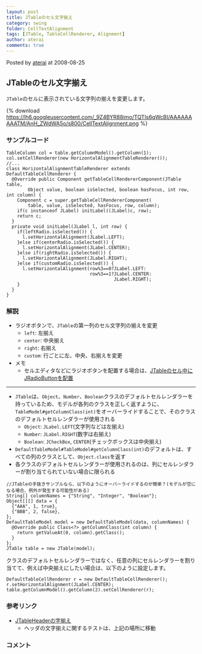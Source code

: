 ```yaml
---
layout: post
title: JTableのセル文字揃え
category: swing
folder: CellTextAlignment
tags: [JTable, TableCellRenderer, Alignment]
author: aterai
comments: true
---
```


Posted by [aterai](http://terai.xrea.jp/aterai.html) at 2008-08-25

## JTableのセル文字揃え
`JTable`のセルに表示されている文字列の揃えを変更します。

{% download https://lh6.googleusercontent.com/_9Z4BYR88imo/TQTIs6qWcBI/AAAAAAAAATM/AnH_ZWdWA5o/s800/CellTextAlignment.png %}

### サンプルコード
<pre class="prettyprint"><code>TableColumn col = table.getColumnModel().getColumn(1);
col.setCellRenderer(new HorizontalAlignmentTableRenderer());
//...
class HorizontalAlignmentTableRenderer extends DefaultTableCellRenderer {
  @Override public Component getTableCellRendererComponent(JTable table,
        Object value, boolean isSelected, boolean hasFocus, int row, int column) {
    Component c = super.getTableCellRendererComponent(
        table, value, isSelected, hasFocus, row, column);
    if(c instanceof JLabel) initLabel((JLabel)c, row);
    return c;
  }
  private void initLabel(JLabel l, int row) {
    if(leftRadio.isSelected()) {
      l.setHorizontalAlignment(JLabel.LEFT);
    }else if(centerRadio.isSelected()) {
      l.setHorizontalAlignment(JLabel.CENTER);
    }else if(rightRadio.isSelected()) {
      l.setHorizontalAlignment(JLabel.RIGHT);
    }else if(customRadio.isSelected()) {
      l.setHorizontalAlignment(row%3==0?JLabel.LEFT:
                               row%3==1?JLabel.CENTER:
                                        JLabel.RIGHT);
    }
  }
}
</code></pre>

### 解説
- ラジオボタンで、`JTable`の第一列のセル文字列の揃えを変更
    - `left`: 左揃え
    - `center`: 中央揃え
    - `right`: 右揃え
    - `custom`: 行ごとに左、中央、右揃えを変更
- メモ
    - セルエディタなどにラジオボタンを配置する場合は、[JTableのセル中にJRadioButtonを配置](http://terai.xrea.jp/Swing/RadioButtonsInTableCell.html)

<!-- dummy comment line for breaking list -->

- - - -
- `JTable`は、`Object`、`Number`、`Boolean`クラスのデフォルトセルレンダラーを持っているため、モデルが各列のクラスを正しく返すように、`TableModel#getColumnClass(int)`をオーバーライドすることで、そのクラスのデフォルトセルレンダラーが使用される
    - `Object`: `JLabel.LEFT`(文字列などは左揃え)
    - `Number`: `JLabel.RIGHT`(数字は右揃え)
    - `Boolean`: `JCheckBox`, `CENTER`(チェックボックスは中央揃え)
- `DefaultTableModel#TableModel#getColumnClass(int)`のデフォルトは、すべての列のクラスとして、`Object.class`を返す
- 各クラスのデフォルトセルレンダラーが使用されるのは、列にセルレンダラーが割り当てられていない場合に限られる

<!-- dummy comment line for breaking list -->

<pre class="prettyprint"><code>//JTableの手抜きサンプルなら、以下のようにオーバーライドするのが簡単？(モデルが空になる場合、例外が発生する可能性がある)
String[] columnNames = {"String", "Integer", "Boolean"};
Object[][] data = {
  {"AAA", 1, true},
  {"BBB", 2, false},
};
DefaultTableModel model = new DefaultTableModel(data, columnNames) {
  @Override public Class&lt;?&gt; getColumnClass(int column) {
    return getValueAt(0, column).getClass();
  }
};
JTable table = new JTable(model);
</code></pre>

クラスのデフォルトセルレンダラーではなく、任意の列にセルレンダラーを割り当てて、例えば中央揃えにしたい場合は、以下のように設定します。

<pre class="prettyprint"><code>DefaultTableCellRenderer r = new DefaultTableCellRenderer();
r.setHorizontalAlignment(JLabel.CENTER);
table.getColumnModel().getColumn(2).setCellRenderer(r);
</code></pre>

### 参考リンク
- [JTableHeaderの字揃え](http://terai.xrea.jp/Swing/HorizontalAlignmentHeaderRenderer.html)
    - ヘッダの文字揃えに関するテストは、上記の場所に移動

<!-- dummy comment line for breaking list -->

### コメント
